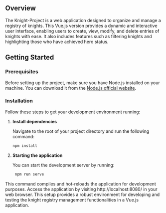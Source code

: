 ## Overview

The Knight-Project is a web application designed to organize and manage a registry of knights. This Vue.js version provides a dynamic and interactive user interface, enabling users to create, view, modify, and delete entries of knights with ease. It also includes features such as filtering knights and highlighting those who have achieved hero status.

## Getting Started

### Prerequisites

Before setting up the project, make sure you have Node.js installed on your machine. You can download it from the [Node.js official website](https://nodejs.org/).

### Installation

Follow these steps to get your development environment running:

1. **Install dependencies**

   Navigate to the root of your project directory and run the following command:

   ```bash
   npm install
2. **Starting the application**
  
    You can start the development server by running:
  
    ```bash
     npm run serve 
    ```

This command compiles and hot-reloads the application for development purposes.
Access the application by visiting http://localhost:8080/ in your web browser. This setup provides a robust environment for developing and testing the knight registry management functionalities in a Vue.js application.
